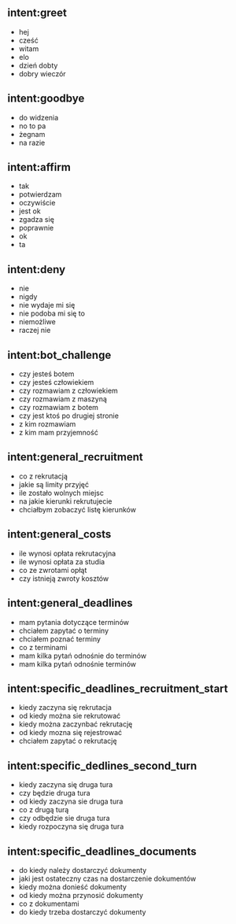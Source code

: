 ## intent:greet
- hej
- cześć
- witam
- elo
- dzień dobty
- dobry wieczór

## intent:goodbye
- do widzenia
- no to pa
- żegnam
- na razie

## intent:affirm
- tak
- potwierdzam
- oczywiście
- jest ok
- zgadza się
- poprawnie
- ok
- ta

## intent:deny
- nie
- nigdy
- nie wydaje mi się
- nie podoba mi się to
- niemożliwe
- raczej nie

## intent:bot_challenge
- czy jesteś botem
- czy jesteś człowiekiem
- czy rozmawiam z człowiekiem
- czy rozmawiam z maszyną
- czy rozmawiam z botem
- czy jest ktoś po drugiej stronie
- z kim rozmawiam
- z kim mam przyjemność

## intent:general_recruitment
- co z rekrutacją
- jakie są limity przyjęć
- ile zostało wolnych miejsc
- na jakie kierunki rekrutujecie
- chciałbym zobaczyć listę kierunków

## intent:general_costs
- ile wynosi opłata rekrutacyjna
- ile wynosi opłata za studia
- co ze zwrotami opłąt
- czy istnieją zwroty kosztów

## intent:general_deadlines
- mam pytania dotyczące terminów
- chciałem zapytać o terminy
- chciałem poznać terminy
- co z terminami
- mam kilka pytań odnośnie do terminów
- mam kilka pytań odnośnie terminów

## intent:specific_deadlines_recruitment_start
- kiedy zaczyna się rekrutacja
- od kiedy można sie rekrutować
- kiedy można zaczynbać rekrutację
- od kiedy mozna się rejestrować
- chciałem zapytać o rekrutację

## intent:specific_dedlines_second_turn
- kiedy zaczyna się druga tura
- czy będzie druga tura
- od kiedy zaczyna sie druga tura
- co z drugą turą
- czy odbędzie sie druga tura
- kiedy rozpoczyna się druga tura

## intent:specific_deadlines_documents
- do kiedy należy dostarczyć dokumenty
- jaki jest ostateczny czas na dostarczenie dokumentów
- kiedy można donieść dokumenty
- od kiedy można przynosić dokumenty
- co z dokumentami
- do kiedy trzeba dostarczyć dokumenty
